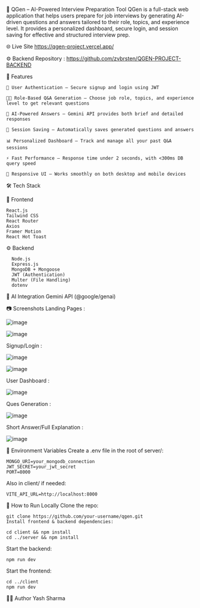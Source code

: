 🧠 QGen – AI-Powered Interview Preparation Tool
QGen is a full-stack web application that helps users prepare for job interviews by generating AI-driven questions and answers tailored to their role, topics, and experience level. It provides a personalized dashboard, secure login, and session saving for effective and structured interview prep.

🌐 Live Site
https://qgen-project.vercel.app/

⚙️ Backend Repository : https://github.com/zvbrsten/QGEN-PROJECT-BACKEND

🚀 Features


    🔐 User Authentication – Secure signup and login using JWT
    
    🧑‍💼 Role-Based Q&A Generation – Choose job role, topics, and experience level to get relevant questions
    
    🤖 AI-Powered Answers – Gemini API provides both brief and detailed responses
    
    💾 Session Saving – Automatically saves generated questions and answers
    
    📊 Personalized Dashboard – Track and manage all your past Q&A sessions
    
    ⚡ Fast Performance – Response time under 2 seconds, with <300ms DB query speed
    
    📱 Responsive UI – Works smoothly on both desktop and mobile devices


🛠️ Tech Stack

  🧩 Frontend
    
    React.js
    Tailwind CSS
    React Router
    Axios
    Framer Motion
    React Hot Toast

  ⚙️ Backend
  
      Node.js
      Express.js
      MongoDB + Mongoose
      JWT (Authentication)
      Multer (File Handling)
      dotenv

  🧠 AI Integration
    Gemini API (@google/genai)

📷 Screenshots
Landing Pages :

![image](https://github.com/user-attachments/assets/70497be9-bf76-4ab4-ab5e-4187c6fe003b)


![image](https://github.com/user-attachments/assets/02d06750-540e-42ac-94b6-f704e1753732)



Signup/Login :


![image](https://github.com/user-attachments/assets/7383932e-2d79-4fc5-9d2d-f9535e8659c6)


![image](https://github.com/user-attachments/assets/6d7dd5e5-f445-407b-b11d-425e4bb2d328)


User Dashboard :


![image](https://github.com/user-attachments/assets/fc29fde3-a815-4fbb-833f-e49254ea6b6a)


Ques Generation :


![image](https://github.com/user-attachments/assets/a41f42a8-8c26-4432-b87c-d8961075c4c1)


Short Answer/Full Explanation :


![image](https://github.com/user-attachments/assets/ca1916de-5f8c-425e-8c15-9c42d74667fe)



🔑 Environment Variables
    Create a .env file in the root of server/:
    
    MONGO_URI=your_mongodb_connection
    JWT_SECRET=your_jwt_secret
    PORT=8000

Also in client/ if needed:

    VITE_API_URL=http://localhost:8000

🧪 How to Run Locally
Clone the repo:

    git clone https://github.com/your-username/qgen.git
    Install frontend & backend dependencies:
    
    cd client && npm install
    cd ../server && npm install

Start the backend:

    npm run dev

Start the frontend:

    cd ../client
    npm run dev




🙋‍♂️ Author
Yash Sharma
